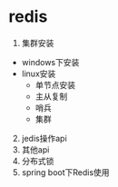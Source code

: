 # redis

1. 集群安装
  - windows下安装
  - linux安装
    - 单节点安装
    - 主从复制
    - 哨兵
    - 集群
2. jedis操作api
3. 其他api
4. 分布式锁
5. spring boot下Redis使用
